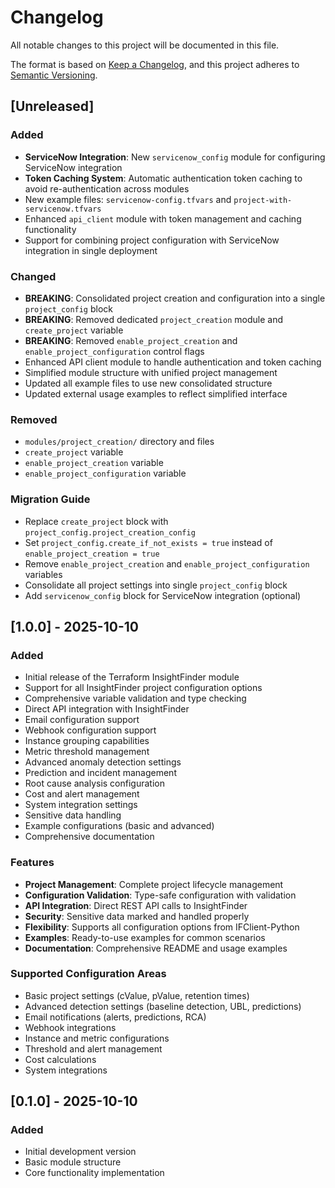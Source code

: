 # Changelog

All notable changes to this project will be documented in this file.

The format is based on [Keep a Changelog](https://keepachangelog.com/en/1.0.0/),
and this project adheres to [Semantic Versioning](https://semver.org/spec/v2.0.0.html).

## [Unreleased]

### Added
- **ServiceNow Integration**: New `servicenow_config` module for configuring ServiceNow integration
- **Token Caching System**: Automatic authentication token caching to avoid re-authentication across modules
- New example files: `servicenow-config.tfvars` and `project-with-servicenow.tfvars`
- Enhanced `api_client` module with token management and caching functionality
- Support for combining project configuration with ServiceNow integration in single deployment

### Changed
- **BREAKING**: Consolidated project creation and configuration into a single `project_config` block
- **BREAKING**: Removed dedicated `project_creation` module and `create_project` variable
- **BREAKING**: Removed `enable_project_creation` and `enable_project_configuration` control flags
- Enhanced API client module to handle authentication and token caching
- Simplified module structure with unified project management
- Updated all example files to use new consolidated structure
- Updated external usage examples to reflect simplified interface

### Removed
- `modules/project_creation/` directory and files
- `create_project` variable
- `enable_project_creation` variable
- `enable_project_configuration` variable

### Migration Guide
- Replace `create_project` block with `project_config.project_creation_config`
- Set `project_config.create_if_not_exists = true` instead of `enable_project_creation = true`
- Remove `enable_project_creation` and `enable_project_configuration` variables
- Consolidate all project settings into single `project_config` block
- Add `servicenow_config` block for ServiceNow integration (optional)

## [1.0.0] - 2025-10-10

### Added
- Initial release of the Terraform InsightFinder module
- Support for all InsightFinder project configuration options
- Comprehensive variable validation and type checking
- Direct API integration with InsightFinder
- Email configuration support
- Webhook configuration support
- Instance grouping capabilities
- Metric threshold management
- Advanced anomaly detection settings
- Prediction and incident management
- Root cause analysis configuration
- Cost and alert management
- System integration settings
- Sensitive data handling
- Example configurations (basic and advanced)
- Comprehensive documentation

### Features
- **Project Management**: Complete project lifecycle management
- **Configuration Validation**: Type-safe configuration with validation
- **API Integration**: Direct REST API calls to InsightFinder
- **Security**: Sensitive data marked and handled properly
- **Flexibility**: Supports all configuration options from IFClient-Python
- **Examples**: Ready-to-use examples for common scenarios
- **Documentation**: Comprehensive README and usage examples

### Supported Configuration Areas
- Basic project settings (cValue, pValue, retention times)
- Advanced detection settings (baseline detection, UBL, predictions)
- Email notifications (alerts, predictions, RCA)
- Webhook integrations
- Instance and metric configurations
- Threshold and alert management
- Cost calculations
- System integrations

## [0.1.0] - 2025-10-10

### Added
- Initial development version
- Basic module structure
- Core functionality implementation